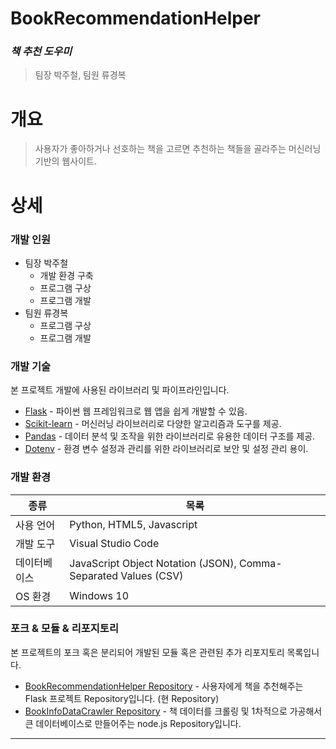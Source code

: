 # BookRecommendationHelper
### _책 추천 도우미_
>팀장 박주철, 팀원 류경복

# 개요
>사용자가 좋아하거나 선호하는 책을 고르면 추천하는 책들을 골라주는 머신러닝 기반의 웹사이트.

# 상세
### 개발 인원
 - 팀장 박주철
   - 개발 환경 구축
   - 프로그램 구상
   - 프로그램 개발
- 팀원 류경복
   - 프로그램 구상
   - 프로그램 개발

### 개발 기술
본 프로젝트 개발에 사용된 라이브러리 및 파이프라인입니다.
- [Flask] - 파이썬 웹 프레임워크로 웹 앱을 쉽게 개발할 수 있음.
- [Scikit-learn] - 머신러닝 라이브러리로 다양한 알고리즘과 도구를 제공.
- [Pandas] - 데이터 분석 및 조작을 위한 라이브러리로 유용한 데이터 구조를 제공.
- [Dotenv] - 환경 변수 설정과 관리를 위한 라이브러리로 보안 및 설정 관리 용이.

### 개발 환경
| 종류 | 목록 |
| ------ | ------ |
| 사용 언어 | Python, HTML5, Javascript |
| 개발 도구 | Visual Studio Code |
| 데이터베이스 | JavaScript Object Notation (JSON), Comma-Separated Values (CSV) |
| OS 환경 | Windows 10 |

### 포크 & 모듈 & 리포지토리
본 프로젝트의 포크 혹은 분리되어 개발된 모듈 혹은 관련된 추가 리포지토리 목록입니다.
- [BookRecommendationHelper Repository] - 사용자에게 책을 추천해주는 Flask 프로젝트 Repository입니다. (현 Repository)
- [BookInfoDataCrawler Repository] - 책 데이터를 크롤링 및 1차적으로 가공해서 큰 데이터베이스로 만들어주는 node.js Repository입니다.

***

   [Flask]: <https://nodejs.org/>
   [Scikit-learn]: <https://axios-http.com/>
   [Pandas]: <https://cdn.sheetjs.com/>
   [Dotenv]: <https://github.com/ashtuchkin/iconv-lite>

   [BookRecommendationHelper Repository]: <https://github.com/valur628/BookRecommendationHelper>
   [BookInfoDataCrawler Repository]: <https://github.com/valur628/BookInfoDataCrawler>
